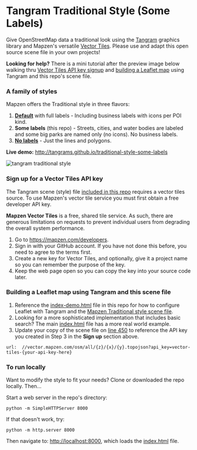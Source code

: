 # Tangram Traditional Style (Some Labels)

Give OpenStreetMap data a traditional look using the [Tangram](http://github.com/tangrams/tangram) graphics library and Mapzen's versatile [Vector Tiles](https://mapzen.com/projects/vector-tiles/). Please use and adapt this open source scene file in your own projects!

**Looking for help?** There is a mini tutorial after the preview image below walking thru [Vector Tiles API key signup](https://github.com/tangrams/traditional-style-some-labels/blob/gh-pages/README.md#sign-up-for-a-vector-tiles-api-key) and [building a Leaflet map](https://github.com/tangrams/traditional-style-some-labels/blob/gh-pages/README.md#building-a-leaflet-map-using-tangram-and-this-scene-file) using Tangram and this repo's scene file.

### A family of styles

Mapzen offers the Traditional style in three flavors:

1. **[Default](https://github.com/tangrams/traditional-style)** with full labels - Including business labels with icons per POI kind.
2. **Some labels** (this repo) - Streets, cities, and water bodies are labeled and some big parks are named only (no icons). No business labels.
3. **[No labels](https://github.com/tangrams/traditional-style-no-labels)** - Just the lines and polygons.


**Live demo:** http://tangrams.github.io/traditional-style-some-labels

![tangram traditional style](https://cloud.githubusercontent.com/assets/853051/11084429/f615a860-87ef-11e5-8ca9-6c46cec3534b.png)


### Sign up for a Vector Tiles API key

The Tangram scene (style) file [included in this repo](traditional-style-some-labels.yaml) requires a vector tiles source. To use Mapzen's vector tile service you must first obtain a free developer API key. 

**Mapzen Vector Tiles** is a free, shared tile service. As such, there are generous limitations on requests to prevent individual users from degrading the overall system performance.

1. Go to https://mapzen.com/developers.
2. Sign in with your GitHub account. If you have not done this before, you need to agree to the terms first.
3. Create a new key for Vector Tiles, and optionally, give it a project name so you can remember the purpose of the key.
4. Keep the web page open so you can copy the key into your source code later.

### Building a Leaflet map using Tangram and this scene file

1. Reference the [index-demo.html](index-demo.html) file in this repo for how to configure Leaflet with Tangram and the [Mapzen Traditional style scene file](traditional-style-some-labels.yaml). 
2. Looking for a more sophisticated implementation that includes basic search? The main [index.html](index.html) file has a more real world example.
3. Update your copy of the scene file on [line 450](https://github.com/tangrams/traditional-style-some-labels/blob/gh-pages/traditional-style-some-labels.yaml#L450) to reference the API key you created in Step 3 in the **Sign up** section above. 

```
url:  //vector.mapzen.com/osm/all/{z}/{x}/{y}.topojson?api_key=vector-tiles-{your-api-key-here}
```


### To run locally

Want to modify the style to fit your needs? Clone or downloaded the repo locally. Then...

Start a web server in the repo's directory:

    python -m SimpleHTTPServer 8000
    
If that doesn't work, try:

    python -m http.server 8000
    
Then navigate to: [http://localhost:8000](http://localhost:8000), which loads the [index.html](index.html) file.